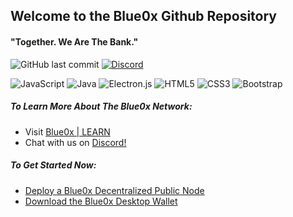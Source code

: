## Welcome to the Blue0x Github Repository

#### "Together. We Are The Bank."

![GitHub last commit](https://img.shields.io/github/last-commit/theBlue0x/desktop-wallet?color=success)  [![Discord](https://img.shields.io/discord/823558528212008961?logo=discord)](https://discord.gg/EbBWRSPW63)

![JavaScript](https://img.shields.io/badge/-JavaScript-black?style=flat-square&logo=javascript)
![Java](https://img.shields.io/badge/-java-E34A86?style=flat-square&logo=java)
![Electron.js](https://img.shields.io/badge/Electron-191970?style=flat-square&logo=Electron&logoColor=white)
![HTML5](https://img.shields.io/badge/-HTML5-E34F26?style=flat-square&logo=html5&logoColor=white)
![CSS3](https://img.shields.io/badge/-CSS3-1572B6?style=flat-square&logo=css3)
![Bootstrap](https://img.shields.io/badge/-Bootstrap-563D7C?style=flat-square&logo=bootstrap)

##### To Learn More About The Blue0x Network:

- Visit [Blue0x | LEARN](https://learn.blue0x.com)
- Chat with us on [Discord!](https://discord.gg/EbBWRSPW63)

##### To Get Started Now:
- [Deploy a Blue0x Decentralized Public Node](https://learn.blue0x.com/setup/vps)
- [Download the Blue0x Desktop Wallet](https://learn.blue0x.com/setup/local)















